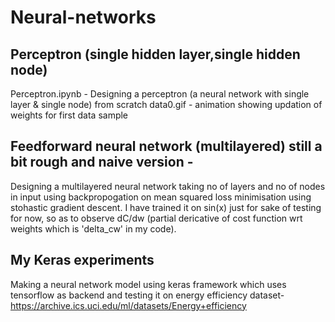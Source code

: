 # Neural-networks
## Perceptron (single hidden layer,single hidden node)
       
  Perceptron.ipynb - Designing a perceptron (a neural network with single layer & single node) from scratch
  data0.gif - animation showing updation of weights for first data sample
     
## Feedforward neural network (multilayered) still a bit rough and naive version - 

Designing a multilayered neural network taking no of layers and no of nodes in input using backpropogation on mean squared loss       minimisation using stohastic gradient descent. I have trained it on sin(x) just for sake of testing for now, so as to observe dC/dw (partial dericative of cost function wrt weights which is 'delta_cw' in my code).

## My Keras experiments

Making a neural network model using keras framework which uses tensorflow as backend and testing it on energy efficiency dataset-
https://archive.ics.uci.edu/ml/datasets/Energy+efficiency
